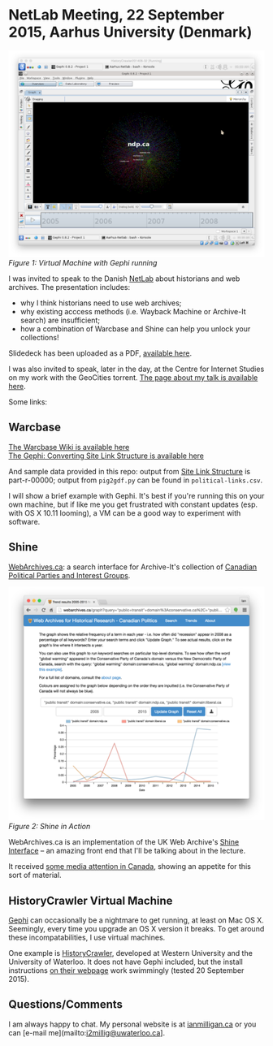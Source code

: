 # NetLab Meeting, 22 September 2015, Aarhus University (Denmark)

![Virtual Machine with Gephi running](https://raw.githubusercontent.com/ianmilligan1/Aarhus-Netlab/master/Gephi-VM-In-Action.png)
_Figure 1: Virtual Machine with Gephi running_

I was invited to speak to the Danish [NetLab](http://netlab.dk/) about historians and web archives. The presentation includes:
- why I think historians need to use web archives;
- why existing acccess methods (i.e. Wayback Machine or Archive-It search) are insufficient;
- how a combination of Warcbase and Shine can help you unlock your collections!

Slidedeck has been uploaded as a PDF, [available here](https://github.com/ianmilligan1/Aarhus-Netlab/blob/master/Large-Scale-Web-Archive-Mining-Slidedeck.pdf).

I was also invited to speak, later in the day, at the Centre for Internet Studies on my work with the GeoCities torrent. [The page about my talk is available here](http://cfi.au.dk/news/article/artikel/cfi-seminar-web-history-geocities-and-news-websites/).

Some links:

## Warcbase
[The Warcbase Wiki is available here](https://github.com/lintool/warcbase/wiki)  
[The Gephi: Converting Site Link Structure is available here](https://github.com/lintool/warcbase/wiki/Gephi:-Converting-Site-Link-Structure-into-Dynamic-Visualization)

And sample data provided in this repo: output from [Site Link Structure](https://github.com/lintool/warcbase/wiki/Pig:-Analysis-of-Site-Link-Structure) is part-r-00000; output from `pig2gdf.py` can be found in `political-links.csv`.

I will show a brief example with Gephi. It's best if you're running this on your own machine, but if like me you get frustrated with constant updates (esp. with OS X 10.11 looming), a VM can be a good way to experiment with software.

## Shine
[WebArchives.ca](http://webarchives.ca/): a search interface for Archive-It's collection of [Canadian Political Parties and Interest Groups](https://archive-it.org/collections/227).

![Shine](https://raw.githubusercontent.com/ianmilligan1/Aarhus-Netlab/master/Shine.png)
_Figure 2: Shine in Action_

WebArchives.ca is an implementation of the UK Web Archive's [Shine Interface](https://github.com/ukwa/shine) – an amazing front end that I'll be talking about in the lecture.

It received [some media attention in Canada](http://www.cbc.ca/news/canada/kitchener-waterloo/waterloo-professor-restores-deleted-political-platforms-promises-1.3204877), showing an appetite for this sort of material.

## HistoryCrawler Virtual Machine
[Gephi](http://gephi.github.io/) can occasionally be a nightmare to get running, at least on Mac OS X. Seemingly, every time you upgrade an OS X version it breaks. To get around these incompatabilities, I use virtual machines. 

One example is [HistoryCrawler](http://ianmilligan.ca/historycrawler/), developed at Western University and the University of Waterloo. It does not have Gephi included, but the install instructions [on their webpage](http://gephi.github.io/users/install/) work swimmingly (tested 20 September 2015).

## Questions/Comments
I am always happy to chat. My personal website is at [ianmilligan.ca](http://ianmilligan.ca) or you can [e-mail me](mailto:i2millig@uwaterloo.ca].
